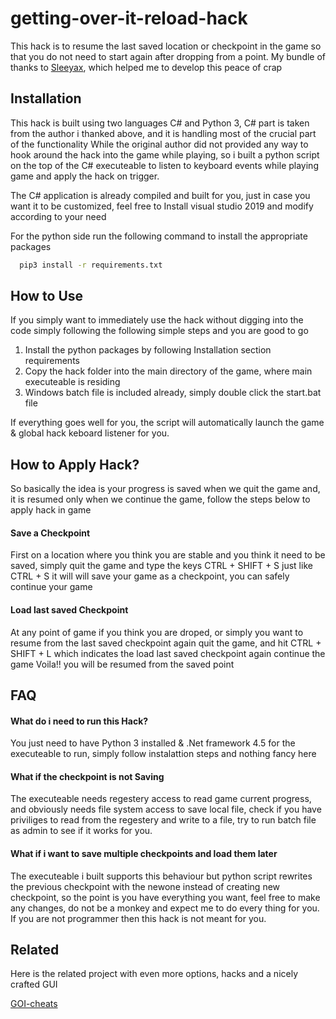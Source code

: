 # getting-over-it-reload-hack
This hack is to resume the last saved location or checkpoint in the game so that you do not need to start again after dropping from a point.
My bundle of thanks to [Sleeyax](https://github.com/sleeyax), which helped me to develop this peace of crap


## Installation

This hack is built using two languages C# and Python 3, C# part is taken from the author i thanked above, and it is handling most of the crucial part of the functionality
While the original author did not provided any way to hook around the hack into the game while playing, so i built a python script on the top of the C# executeable to listen to keyboard events while playing game and apply the hack on trigger.

The C# application is already compiled and built for you, just in case you want it to be customized, feel free to Install visual studio 2019 and modify according to your need

For the python side run the following command to install the appropriate packages

```bash
  pip3 install -r requirements.txt
```
    
## How to Use

If you simply want to immediately use the hack without digging into the code simply following the following simple steps and you are good to go

1)  Install the python packages by following Installation section requirements
2)  Copy the hack folder into the main directory of the game, where main executeable is residing
3)  Windows batch file is included already, simply double click the start.bat file

If everything goes well for you, the script will automatically launch the game & global hack keboard listener for you.

## How to Apply Hack?

So basically the idea is your progress is saved when we quit the game and, it is resumed only when we continue the game, follow the steps below to apply hack in game

#### Save a Checkpoint
First on a location where you think you are stable and you think it need to be saved, simply quit the game and type the keys CTRL + SHIFT + S
just like CTRL + S it will will save your game as a checkpoint, you can safely continue your game

#### Load last saved Checkpoint
At any point of game if you think you are droped, or simply you want to resume from the last saved checkpoint again quit the game, and hit CTRL + SHIFT + L
which indicates the load last saved checkpoint again continue the game Voila!! you will be resumed from the saved point


## FAQ

#### What do i need to run this Hack?

You just need to have Python 3 installed & .Net framework 4.5 for the executeable to run, simply follow instalattion steps and nothing fancy here

#### What if the checkpoint is not Saving

The executeable needs regestery access to read game current progress, and obviously needs file system access to save local file, check if you have priviliges to read from the regestery and write to a file, try to run batch file as admin to see if it works for you.

#### What if i want to save multiple checkpoints and load them later

The executeable i built supports this behaviour but python script rewrites the previous checkpoint with the newone instead of creating new checkpoint, so the point is you have everything you want, feel free to make any changes, do not be a monkey and expect me to do every thing for you. If you are not programmer then this hack is not meant for you.



## Related

Here is the related project with even more options, hacks and a nicely crafted GUI

[GOI-cheats](https://github.com/sleeyax/GOI-cheats)